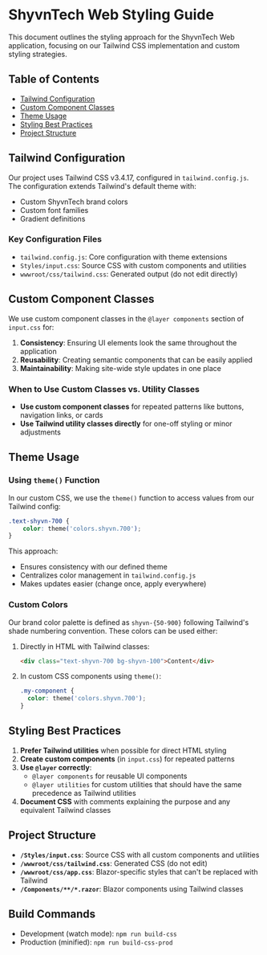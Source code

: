 # ShyvnTech Web Styling Guide

This document outlines the styling approach for the ShyvnTech Web application, focusing on our Tailwind CSS implementation and custom styling strategies.

## Table of Contents

- [Tailwind Configuration](#tailwind-configuration)
- [Custom Component Classes](#custom-component-classes)
- [Theme Usage](#theme-usage)
- [Styling Best Practices](#styling-best-practices)
- [Project Structure](#project-structure)

## Tailwind Configuration

Our project uses Tailwind CSS v3.4.17, configured in `tailwind.config.js`. The configuration extends Tailwind's default theme with:

- Custom ShyvnTech brand colors
- Custom font families
- Gradient definitions

### Key Configuration Files

- `tailwind.config.js`: Core configuration with theme extensions
- `Styles/input.css`: Source CSS with custom components and utilities
- `wwwroot/css/tailwind.css`: Generated output (do not edit directly)

## Custom Component Classes

We use custom component classes in the `@layer components` section of `input.css` for:

1. **Consistency**: Ensuring UI elements look the same throughout the application
2. **Reusability**: Creating semantic components that can be easily applied
3. **Maintainability**: Making site-wide style updates in one place

### When to Use Custom Classes vs. Utility Classes

- **Use custom component classes** for repeated patterns like buttons, navigation links, or cards
- **Use Tailwind utility classes directly** for one-off styling or minor adjustments

## Theme Usage

### Using `theme()` Function

In our custom CSS, we use the `theme()` function to access values from our Tailwind config:

```css
.text-shyvn-700 {
    color: theme('colors.shyvn.700');
}
```

This approach:

- Ensures consistency with our defined theme
- Centralizes color management in `tailwind.config.js`
- Makes updates easier (change once, apply everywhere)

### Custom Colors

Our brand color palette is defined as `shyvn-{50-900}` following Tailwind's shade numbering convention. These colors can be used either:

1. Directly in HTML with Tailwind classes:
   ```html
   <div class="text-shyvn-700 bg-shyvn-100">Content</div>
   ```

2. In custom CSS components using `theme()`:
   ```css
   .my-component {
     color: theme('colors.shyvn.700');
   }
   ```

## Styling Best Practices

1. **Prefer Tailwind utilities** when possible for direct HTML styling
2. **Create custom components** (in `input.css`) for repeated patterns
3. **Use `@layer` correctly**:
   - `@layer components` for reusable UI components
   - `@layer utilities` for custom utilities that should have the same precedence as Tailwind utilities
4. **Document CSS** with comments explaining the purpose and any equivalent Tailwind classes

## Project Structure

- **`/Styles/input.css`**: Source CSS with all custom components and utilities
- **`/wwwroot/css/tailwind.css`**: Generated CSS (do not edit)
- **`/wwwroot/css/app.css`**: Blazor-specific styles that can't be replaced with Tailwind
- **`/Components/**/*.razor`**: Blazor components using Tailwind classes

## Build Commands

- Development (watch mode): `npm run build-css`
- Production (minified): `npm run build-css-prod`
